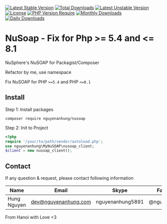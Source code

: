 [![Latest Stable Version](http://poser.pugx.org/nguyenanhung/nusoap/v)](https://packagist.org/packages/nguyenanhung/nusoap) [![Total Downloads](http://poser.pugx.org/nguyenanhung/nusoap/downloads)](https://packagist.org/packages/nguyenanhung/nusoap) [![Latest Unstable Version](http://poser.pugx.org/nguyenanhung/nusoap/v/unstable)](https://packagist.org/packages/nguyenanhung/nusoap) [![License](http://poser.pugx.org/nguyenanhung/nusoap/license)](https://packagist.org/packages/nguyenanhung/nusoap) [![PHP Version Require](http://poser.pugx.org/nguyenanhung/nusoap/require/php)](https://packagist.org/packages/nguyenanhung/nusoap) [![Monthly Downloads](http://poser.pugx.org/nguyenanhung/nusoap/d/monthly)](https://packagist.org/packages/nguyenanhung/nusoap) [![Daily Downloads](http://poser.pugx.org/nguyenanhung/nusoap/d/daily)](https://packagist.org/packages/nguyenanhung/nusoap)

# NuSoap - Fix for Php >= 5.4 and <= 8.1

NuSphere's NuSOAP for Packagist/Composer

Refactor by me, use namespace

Fix NuSOAP for PHP `>=5.4` and PHP `<=8.1`

## Install

Step 1: Install packages

```shell
composer require nguyenanhung/nusoap
```

Step 2: Init to Project

```php
<?php 
require '/your/to/path/vendor/autoload.php';
use nguyenanhung\MyNuSOAP\nusoap_client;
$client = new nusoap_client();
```

## Contact

If any question & request, please contact following information

| Name        | Email                | Skype            | Facebook      |
| ----------- | -------------------- | ---------------- | ------------- |
| Hung Nguyen | dev@nguyenanhung.com | nguyenanhung5891 | @nguyenanhung |

From Hanoi with Love <3